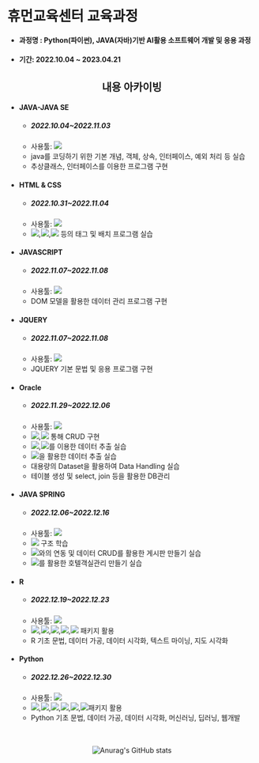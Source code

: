# 휴먼교육센터 교육과정
* #### 과정명 : Python(파이썬), JAVA(자바)기반 AI활용 소프트웨어 개발 및 응용 과정
* #### 기간: 2022.10.04 ~ 2023.04.21
<div align="center">

##  내용 아카이빙 

</div>

* #### JAVA-JAVA SE
  * ##### 2022.10.04~2022.11.03
  * 사용툴: <img src="https://img.shields.io/badge/Eclipse%20SE-2C2255?style=flat&logo=Eclipse%20IDE&logoColor=white">
  * java를 코딩하기 위한 기본 개념, 객체, 상속, 인터페이스, 예외 처리 등 실습
  * 추상클래스, 인터페이스를 이용한 프로그램 구현
* #### HTML & CSS
  * ##### 2022.10.31~2022.11.04
  * 사용툴: <img src="https://img.shields.io/badge/VS%20Code-007ACC?style=flat&logo=Visual%20Studio%20Code&logoColor=white">
  * <img src="https://img.shields.io/badge/input-A8B9CC?style=flat&logo=a&logoColor=black">,<img src="https://img.shields.io/badge/select-A8B9CC?style=flat&logo=a&logoColor=black">,<img src="https://img.shields.io/badge/button-A8B9CC?style=flat&logo=a&logoColor=black"> 등의 태그 및 배치 프로그램 실습
* #### JAVASCRIPT
  * ##### 2022.11.07~2022.11.08
  * 사용툴: <img src="https://img.shields.io/badge/VS%20Code-007ACC?style=flat&logo=Visual%20Studio%20Code&logoColor=white">
  * DOM 모델을 활용한 데이터 관리 프로그램 구현
* #### JQUERY
  * ##### 2022.11.07~2022.11.08
  * 사용툴: <img src="https://img.shields.io/badge/VS%20Code-007ACC?style=flat&logo=Visual%20Studio%20Code&logoColor=white">
  * JQUERY 기본 문법 및 응용 프로그램 구현
* #### Oracle
  * ##### 2022.11.29~2022.12.06
  * 사용툴: <img src="https://img.shields.io/badge/Oracle-F80000?style=flat&logo=Oracle&logoColor=white">
  * <img src="https://img.shields.io/badge/DML-A8B9CC?style=flat&logo=a&logoColor=black">,<img src="https://img.shields.io/badge/DCL-A8B9CC?style=flat&logo=a&logoColor=black"> 통해 CRUD 구현 
  * <img src="https://img.shields.io/badge/Join-A8B9CC?style=flat&logo=a&logoColor=black">,<img src="https://img.shields.io/badge/Subquery-A8B9CC?style=flat&logo=a&logoColor=black">를 이용한 데이터 추출 실습
  * <img src="https://img.shields.io/badge/PL/SQL-A8B9CC?style=flat&logo=a&logoColor=black">을 활용한 데이터 추출 실습
  * 대용량의 Dataset을 활용하여 Data Handling 실습
  * 테이블 생성 및 select, join 등을 활용한 DB관리
* #### JAVA SPRING
  * ##### 2022.12.06~2022.12.16
  * 사용툴: <img src="https://img.shields.io/badge/Eclipse%20EE-2C2255?style=flat&logo=Eclipse%20IDE&logoColor=white">
  * <img src="https://img.shields.io/badge/MVC-A8B9CC?style=flat&logo=a&logoColor=black"> 구조 학습
  * <img src="https://img.shields.io/badge/DB-A8B9CC?style=flat&logo=a&logoColor=black">와의 연동 및 데이터 CRUD를 활용한 게시판 만들기 실습
  * <img src="https://img.shields.io/badge/AJAX-A8B9CC?style=flat&logo=a&logoColor=black">를 활용한 호텔객실관리 만들기 실습
* #### R
  * ##### 2022.12.19~2022.12.23
  * 사용툴: <img src="https://img.shields.io/badge/RStudio-75AADB?style=flat&logo=RStudioe&logoColor=white">
  * <img src="https://img.shields.io/badge/dplyr-A8B9CC?style=flat&logo=a&logoColor=black">,<img src="https://img.shields.io/badge/ggplot2-A8B9CC?style=flat&logo=a&logoColor=black">,<img src="https://img.shields.io/badge/KoNLP-A8B9CC?style=flat&logo=a&logoColor=black">,<img src="https://img.shields.io/badge/ggmap-A8B9CC?style=flat&logo=a&logoColor=black">,<img src="https://img.shields.io/badge/googleVis-A8B9CC?style=flat&logo=a&logoColor=black"> 패키지 활용
  * R 기초 문법, 데이터 가공, 데이터 시각화, 텍스트 마이닝, 지도 시각화    
* #### Python
  * ##### 2022.12.26~2022.12.30
  * 사용툴: <img src="https://img.shields.io/badge/Python-3776AB?style=flat&logo=Python&logoColor=white">
  * <img src="https://img.shields.io/badge/pandas-A8B9CC?style=flat&logo=a&logoColor=black">,<img src="https://img.shields.io/badge/numpy-A8B9CC?style=flat&logo=a&logoColor=black">,<img src="https://img.shields.io/badge/matplotlib-A8B9CC?style=flat&logo=a&logoColor=black">,<img src="https://img.shields.io/badge/plotly-A8B9CC?style=flat&logo=a&logoColor=black">,<img src="https://img.shields.io/badge/seaborn-A8B9CC?style=flat&logo=a&logoColor=black">,<img src="https://img.shields.io/badge/scikit-learn-A8B9CC?style=flat&logo=a&logoColor=black">패키지 활용
  * Python 기초 문법, 데이터 가공, 데이터 시각화, 머신러닝, 딥러닝, 웹개발     
<br><br>

<div align="center">

![Anurag's GitHub stats](https://github-readme-stats.vercel.app/api?username=tkfk418&theme=nightowl&show_icons=true)

</div>